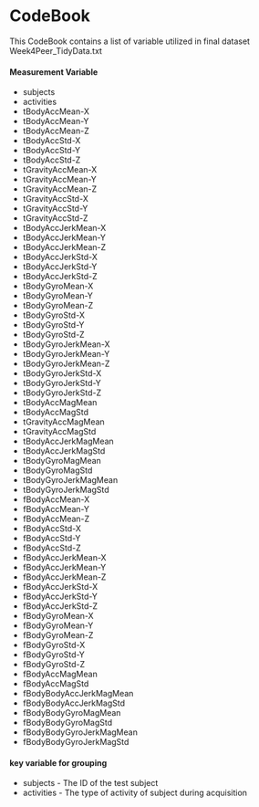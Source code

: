 # CodeBook 
This CodeBook contains a list of variable utilized in final dataset Week4Peer_TidyData.txt

#### Measurement Variable
* subjects
* activities
* tBodyAccMean-X
* tBodyAccMean-Y          
* tBodyAccMean-Z
* tBodyAccStd-X
* tBodyAccStd-Y
* tBodyAccStd-Z           
* tGravityAccMean-X
* tGravityAccMean-Y
* tGravityAccMean-Z
* tGravityAccStd-X        
* tGravityAccStd-Y
* tGravityAccStd-Z
* tBodyAccJerkMean-X
* tBodyAccJerkMean-Y      
* tBodyAccJerkMean-Z
* tBodyAccJerkStd-X
* tBodyAccJerkStd-Y
* tBodyAccJerkStd-Z       
* tBodyGyroMean-X
* tBodyGyroMean-Y
* tBodyGyroMean-Z
* tBodyGyroStd-X          
* tBodyGyroStd-Y
* tBodyGyroStd-Z
* tBodyGyroJerkMean-X
* tBodyGyroJerkMean-Y
* tBodyGyroJerkMean-Z
* tBodyGyroJerkStd-X
* tBodyGyroJerkStd-Y
* tBodyGyroJerkStd-Z      
* tBodyAccMagMean
* tBodyAccMagStd
* tGravityAccMagMean
* tGravityAccMagStd       
* tBodyAccJerkMagMean
* tBodyAccJerkMagStd
* tBodyGyroMagMean
* tBodyGyroMagStd         
* tBodyGyroJerkMagMean
* tBodyGyroJerkMagStd
* fBodyAccMean-X
* fBodyAccMean-Y          
* fBodyAccMean-Z
* fBodyAccStd-X
* fBodyAccStd-Y
* fBodyAccStd-Z           
* fBodyAccJerkMean-X
* fBodyAccJerkMean-Y
* fBodyAccJerkMean-Z
* fBodyAccJerkStd-X       
* fBodyAccJerkStd-Y
* fBodyAccJerkStd-Z
* fBodyGyroMean-X
* fBodyGyroMean-Y         
* fBodyGyroMean-Z
* fBodyGyroStd-X 
* fBodyGyroStd-Y
* fBodyGyroStd-Z          
* fBodyAccMagMean
* fBodyAccMagStd
* fBodyBodyAccJerkMagMean
* fBodyBodyAccJerkMagStd  
* fBodyBodyGyroMagMean
* fBodyBodyGyroMagStd
* fBodyBodyGyroJerkMagMean
* fBodyBodyGyroJerkMagStd 

#### key variable for grouping
* subjects - The ID of the test subject
* activities - The type of activity of subject during acquisition

